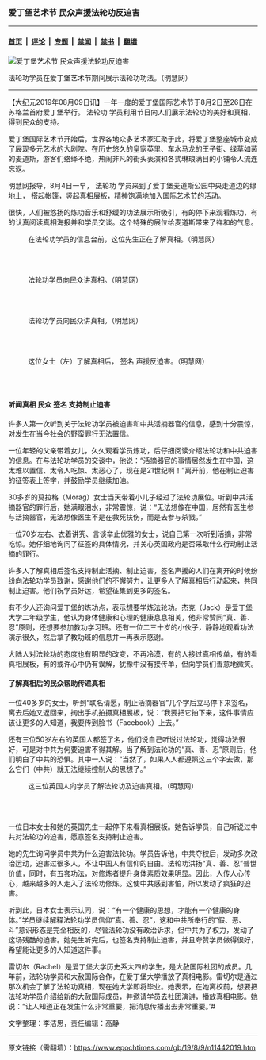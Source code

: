 ### 爱丁堡艺术节 民众声援法轮功反迫害

---

#### [首页](../../../..?n11442019) &nbsp;|&nbsp; [评论](../../../../../epoch-comment?n11442019) &nbsp;|&nbsp; [专题](../../../../../epoch-special?n11442019) &nbsp;|&nbsp; [禁闻](../../../../../epoch-news?n11442019) &nbsp;|&nbsp; [禁书](../../../../../books?n11442019) &nbsp;|&nbsp; [翻墙](https://github.com/gfw-breaker/nogfw/blob/master/README.md?n11442019)


<div><img alt="爱丁堡艺术节 民众声援法轮功反迫害" class="attachment-djy_600_400 size-djy_600_400 wp-post-image" src="https://i.epochtimes.com/assets/uploads/2019/08/2019-8-7-mh-edinburgh-01-600x400.jpg"/>
<div class="caption">
 <p>
  法轮功学员在爱丁堡艺术节期间展示法轮功功法。（明慧网）
 </p>
</div></div><hr/><div class="post_content" id="artbody" itemprop="articleBody">
 <!-- article content begin -->
 <p>
  【大纪元2019年08月09日讯】一年一度的爱丁堡国际艺术节于8月2日至26日在苏格兰首府爱丁堡举行。
  <ok href="https://www.epochtimes.com/gb/tag/%E6%B3%95%E8%BD%AE%E5%8A%9F.html">
   法轮功
  </ok>
  学员利用节日向人们展示法轮功的美好和真相，得到民众的支持。
 </p>
 <p>
  爱丁堡国际艺术节开始后，世界各地众多艺术家汇聚于此，将爱丁堡整座城市变成了展现多元艺术的大剧院。在历史悠久的皇家英里、车水马龙的王子街、绿草如茵的麦道斯，游客们络绎不绝，热闹非凡的街头表演和各式琳琅满目的小铺令人流连忘返。
 </p>
 <p>
  明慧网报导，8月4日一早，
  <ok href="https://www.epochtimes.com/gb/tag/%E6%B3%95%E8%BD%AE%E5%8A%9F.html">
   法轮功
  </ok>
  学员来到了爱丁堡麦道斯公园中央走道边的绿地上， 搭起帐篷，竖起真相展板，精神饱满地加入国际艺术节的活动。
 </p>
 <p>
  很快，人们被悠扬的炼功音乐和舒缓的功法展示所吸引，有的停下来观看炼功，有的认真阅读真相海报并和学员交谈。这个特殊的展位给麦道斯带来了祥和的气息。
 </p>
 <figure aria-describedby="caption-attachment-11442047" class="wp-caption aligncenter" id="attachment_11442047" style="width: 600px">
  <ok href="https://i.epochtimes.com/assets/uploads/2019/08/2019-8-7-mh-edinburgh-02.jpg" target="_blank">
   <img alt="" class="size-large wp-image-11442047" src="https://i.epochtimes.com/assets/uploads/2019/08/2019-8-7-mh-edinburgh-02-600x450.jpg"/>
  </ok>
  <br/><figcaption class="wp-caption-text" id="caption-attachment-11442047">
   在法轮功学员的信息台前，这位先生正在了解真相。（明慧网）
  </figcaption><br/>
 </figure><br/>
 <figure aria-describedby="caption-attachment-11442051" class="wp-caption aligncenter" id="attachment_11442051" style="width: 600px">
  <ok href="https://i.epochtimes.com/assets/uploads/2019/08/2019-8-7-mh-edinburgh-03-1.jpg" target="_blank">
   <img alt="" class="wp-image-11442051 size-large" src="https://i.epochtimes.com/assets/uploads/2019/08/2019-8-7-mh-edinburgh-03-1-600x407.jpg"/>
  </ok>
  <br/><figcaption class="wp-caption-text" id="caption-attachment-11442051">
   法轮功学员向民众讲真相。（明慧网）
  </figcaption><br/>
 </figure><br/>
 <figure aria-describedby="caption-attachment-11442053" class="wp-caption aligncenter" id="attachment_11442053" style="width: 600px">
  <ok href="https://i.epochtimes.com/assets/uploads/2019/08/2019-8-7-mh-edinburgh-04.jpg" target="_blank">
   <img alt="" class="wp-image-11442053 size-large" src="https://i.epochtimes.com/assets/uploads/2019/08/2019-8-7-mh-edinburgh-04-600x459.jpg"/>
  </ok>
  <br/><figcaption class="wp-caption-text" id="caption-attachment-11442053">
   法轮功学员向民众讲真相。（明慧网）
  </figcaption><br/>
 </figure><br/>
 <figure aria-describedby="caption-attachment-11442054" class="wp-caption aligncenter" id="attachment_11442054" style="width: 600px">
  <ok href="https://i.epochtimes.com/assets/uploads/2019/08/2019-8-7-mh-edinburgh-05.jpg" target="_blank">
   <img alt="" class="wp-image-11442054 size-large" src="https://i.epochtimes.com/assets/uploads/2019/08/2019-8-7-mh-edinburgh-05-600x415.jpg"/>
  </ok>
  <br/><figcaption class="wp-caption-text" id="caption-attachment-11442054">
   这位女士（左）了解真相后，
   <ok href="https://www.epochtimes.com/gb/tag/%E7%AD%BE%E5%90%8D.html">
    签名
   </ok>
   声援反迫害。（明慧网）
  </figcaption><br/>
 </figure><br/>
 <h4>
  <b>
   听闻真相 民众
   <ok href="https://www.epochtimes.com/gb/tag/%E7%AD%BE%E5%90%8D.html">
    签名
   </ok>
   支持制止迫害
  </b>
 </h4>
 <p>
  许多人第一次听到关于法轮功学员被迫害和中共活摘器官的信息，感到十分震惊，对发生在当今社会的野蛮罪行无法置信。
 </p>
 <p>
  一位年轻的父亲带着女儿，久久观看学员炼功，后仔细阅读介绍法轮功和中共迫害的信息。在与法轮功学员的交谈中，他说：“活摘器官的事情居然发生在中国，这太难以置信、太令人吃惊、太恶心了，现在是21世纪啊！”离开前，他在制止迫害的征签表上签字，并鼓励学员继续加油。
 </p>
 <p>
  30多岁的莫拉格（Morag）女士当天带着小儿子经过了法轮功展位。听到中共活摘器官的罪行后，她满眼泪水，非常震惊，说：“无法想像在中国，居然有医生参与活摘器官，无法想像医生不是在救死扶伤，而是去参与杀戮。”
 </p>
 <p>
  一位70岁左右、衣着讲究、言谈举止优雅的女士，说自己第一次听到活摘，非常吃惊。她仔细地询问了征签的具体情况，并关心英国政府是否采取什么行动制止活摘的罪行。
 </p>
 <p>
  许多人了解真相后签名支持制止活摘、制止迫害，签名声援的人们在离开的时候纷纷向法轮功学员致谢，感谢他们的不懈努力，让更多人了解真相后行动起来，共同制止迫害。他们祝学员好运，希望征集到更多的签名。
 </p>
 <p>
  有不少人还询问爱丁堡的炼功点，表示想要学炼法轮功。杰克（Jack）是爱丁堡大学二年级学生，他认为身体健康和心理的健康息息相关，他非常赞同“真、善、忍”原则，还想要参加教功学习班。还有一位二三十岁的小伙子，静静地观看功法演示很久，然后拿了教功班的信息并一再表示感谢。
 </p>
 <p>
  大陆人对法轮功的态度也有明显的改变，不再冷漠，有的人接过真相传单，有的看真相展板，有的或许心中仍有误解，犹豫中没有接传单，但向学员们善意地微笑。
 </p>
 <h4>
  <b>
   了解真相后的民众帮助传递真相
  </b>
 </h4>
 <p>
  一位40多岁的女士，听到“联名请愿，制止活摘器官”几个字后立马停下来签名，离去后她又返回来，掏出手机拍摄真相展板，说：“我要把它拍下来，这件事情应该让更多的人知道，我要传到脸书（Facebook）上去。”
 </p>
 <p>
  还有三位50岁左右的英国人都签了名，他们说自己听说过法轮功，觉得功法很好，可是对中共为何要迫害不得其解。当了解到法轮功的“真、善、忍”原则后，他们明白了中共的恐惧。其中一人说：“当然了，如果人人都遵照这三个字去做，那么它们（中共）就无法继续控制人的思想了。”
 </p>
 <figure aria-describedby="caption-attachment-11442095" class="wp-caption aligncenter" id="attachment_11442095" style="width: 600px">
  <ok href="https://i.epochtimes.com/assets/uploads/2019/08/2019-8-7-mh-edinburgh-06.jpg" target="_blank">
   <img alt="" class="size-large wp-image-11442095" src="https://i.epochtimes.com/assets/uploads/2019/08/2019-8-7-mh-edinburgh-06-600x395.jpg"/>
  </ok>
  <br/><figcaption class="wp-caption-text" id="caption-attachment-11442095">
   这三位英国人向学员了解法轮功及迫害真相。（明慧网）
  </figcaption><br/>
 </figure><br/>
 <p>
  一位日本女士和她的英国先生一起停下来看真相展板。她告诉学员，自己听说过中共对法轮功的迫害，愿意签名支持制止迫害。
 </p>
 <p>
  她的先生询问学员中共为什么迫害法轮功。学员告诉他，中共夺权后，发动多次政治运动，迫害过很多人，不让中国人有信仰的自由。法轮功洪扬“真、善、忍”普世价值，同时，有五套功法，对修炼者提升身体素质效果明显。因此，人传人心传心，越来越多的人走入了法轮功修炼。这使中共感到害怕，所以发动了疯狂的迫害。
 </p>
 <p>
  听到此，日本女士表示认同，说：“有一个健康的思想，才能有一个健康的身体。”学员继续解释法轮功学员信仰“真、善、忍”，这和中共所奉行的“假、恶、斗”意识形态是完全相反的，尽管法轮功没有政治诉求，但中共为了权力，发动了这场残酷的迫害。她先生听完后，也签名支持制止迫害，并且夸赞学员做得很好，希望能让更多的人知道这件事。
 </p>
 <p>
  雷切尔（Rachel）是爱丁堡大学历史系大四的学生，是大赦国际社团的成员。几年前，法轮功学员和大赦国际合作，在爱丁堡大学播放了真相电影。雷切尔是通过那次机会了解了法轮功真相，现在她大学即将毕业。她表示，在她离校前，想要把法轮功学员介绍给新的大赦国际成员，并邀请学员去社团演讲，播放真相电影。她说：“让人知道正在发生什么非常重要，把消息传播出去非常重要。”#
 </p>
 <p>
  文字整理：李洁思，责任编辑：高静
 </p>
 <!-- article content end -->
 <div id="below_article_ad">
 </div>
</div>


---

原文链接（需翻墙）：https://www.epochtimes.com/gb/19/8/9/n11442019.htm